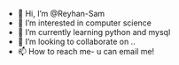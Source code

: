 - 👋 Hi, I’m @Reyhan-Sam
- 👀 I’m interested in computer science 
- 🌱 I’m currently learning python and mysql
- 💞️ I’m looking to collaborate on ..
- 📫 How to reach me- u can email me!

<!---
Reyhan-Sam/Reyhan-Sam is a ✨ special ✨ repository because its `README.md` (this file) appears on your GitHub profile.
You can click the Preview link to take a look at your changes.
--->
